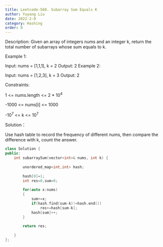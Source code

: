 ```yaml
---
title: Leetcode-560. Subarray Sum Equals K
author: Yuyang Liu
date: 2022-2-9
category: Hashing
order: 8
---
```


Description:
Given an array of integers nums and an integer k, return the total number of subarrays whose sum equals to k.

 

Example 1:

Input: nums = [1,1,1], k = 2
Output: 2
Example 2:

Input: nums = [1,2,3], k = 3
Output: 2
 

Constraints:

1 <= nums.length <= 2 * 10<sup>4</sup>

-1000 <= nums[i] <= 1000

-10<sup>7</sup> <= k <= 10<sup>7</sup>

Solution：

Use hash table to record the frequency of different nums, then compare the difference with k, count the answer. 

``` c++
class Solution {
public:
    int subarraySum(vector<int>& nums, int k) {
        
        unordered_map<int,int> hash;
        
        hash[0]=1;
        int res=0,sum=0;
        
        for(auto x:nums)
        {
            sum+=x;
            if(hash.find(sum-k)!=hash.end())
                res+=hash[sum-k];
            hash[sum]++;
        }
        
        return res;
        
    }
};
```
